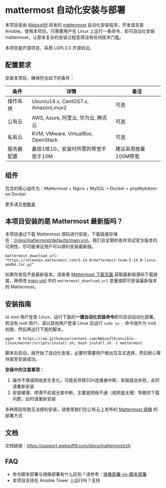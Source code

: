 # mattermost 自动化安装与部署

本项目是由 [Websoft9](https://www.websoft9.com) 研发的 [mattermost](https://mattermost.com/) 自动化安装程序，开发语言是 Ansible。使用本项目，只需要用户在 Linux 上运行一条命令，即可自动化安装 mattermost，让原本复杂的安装过程变得没有任何技术门槛。  

本项目是开源项目，采用 LGPL3.0 开源协议。

## 配置要求

安装本项目，确保符合如下的条件：

| 条件       | 详情       | 备注  |
| ------------ | ------------ | ----- |
| 操作系统       | Ubuntu18.x, CentOS7.x, AmazonLinux2        | 可选   |
| 公有云| AWS, Azure, 阿里云, 华为云, 腾讯云 | 可选  |
| 私有云|  KVM, VMware, VirtualBox, OpenStack | 可选  |
| 服务器配置 | 最低1核1G，安装时所需的带宽不低于10M |  建议采用按量100M带宽 |

## 组件

包含的核心组件为：Mattermost + Nginx + MySQL + Docker + phpMyAdmin on Docker

更多请见[参数表](/docs/zh/stack-components.md)

## 本项目安装的是 Mattermost 最新版吗？

本项目通过下载 Mattermost 源码进行安装，下载链接存储在：[/roles/mattermost/defaults/main.yml](/roles/mattermost/defaults/main.yml)。我们会定期检查并测试官方版本的可用性，尽可能保证用户可以顺利安装最新版。

```
mattermost_download_url: "https://releases.mattermost.com/5.14.0/mattermost-team-5.14.0-linux-amd64.tar.gz"
```
如果你发现不是最新版本，请查看 [Mattermost 下载页面 ](https://mattermost.com/download/)获取最新版源码下载链接，再修改 [main.yml](/roles/mattermost/defaults/main.yml) 中的 `mattermost_download_url` 变量值即可安装最新版本的 Mattermost。

## 安装指南

以 root 用户登录 Linux，运行下面的**一键自动化安装命令**即可启动自动化部署。若没有 root 用户，请以其他用户登录 Linux 后运行 `sudo su -` 命令提升为 root 权限，然后再运行下面的脚本。

```
wget -N https://raw.githubusercontent.com/Websoft9/ansible-linux/master/scripts/install.sh; bash install.sh -r mattermost
```

脚本后启动，就开始了自动化安装，必要时需要用户做出交互式选择，然后耐心等待直至安装成功。

**安装中的注意事项：**  

1. 操作不慎或网络发生变化，可能会导致SSH连接被中断，安装就会失败，此时请重新安装
2. 安装缓慢、停滞不前或无故中断，主要是网络不通（或网速太慢）导致的下载问题，此时请重新安装

多种原因导致无法顺利安装，请使用我们在公有云上发布的 [Mattermost 镜像](https://apps.websoft9.com/mattermost) 的部署方式


## 文档

文档链接：https://support.websoft9.com/docs/mattermost/zh

## FAQ

- 命令脚本部署与镜像部署有什么区别？请参考：[镜像部署-vs-脚本部署](https://support.websoft9.com/docs/faq/zh/bz-product.html#镜像部署-vs-脚本部署)
- 本项目支持在 Ansible Tower 上运行吗？支持
